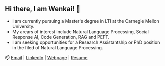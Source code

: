 ## Hi there, I am Wenkai! 👋

<!--
**wenkai-li/wenkai-li** is a ✨ _special_ ✨ repository because its `README.md` (this file) appears on your GitHub profile.

Here are some ideas to get you started:

- 🔭 I’m currently working on ...
- 🌱 I’m currently learning ...
- 👯 I’m looking to collaborate on ...
- 🤔 I’m looking for help with ...
- 💬 Ask me about ...
- 📫 How to reach me: ...
- 😄 Pronouns: ...
- ⚡ Fun fact: ...
-->

- I am currently pursuing a Master's degree in LTI at the Carnegie Mellon University.
- My arears of interest include Natural Language Processing, Social Response AI, Code Generation, RAG and PEFT.
- I am seeking opportunities for a Research Assistantship or PhD position in the filed of Natural Language Processing.

📫 [Email](mailto:wenkail@cs.cmu.edu) | [LinkedIn](https://www.linkedin.com/in/wenkai-li) | [Webpage](https://wenkai-li.github.io/) | [Resume](https://wenkaili.com/resume/)
